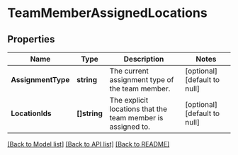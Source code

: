 # TeamMemberAssignedLocations

## Properties
Name | Type | Description | Notes
------------ | ------------- | ------------- | -------------
**AssignmentType** | **string** | The current assignment type of the team member. | [optional] [default to null]
**LocationIds** | **[]string** | The explicit locations that the team member is assigned to. | [optional] [default to null]

[[Back to Model list]](../README.md#documentation-for-models) [[Back to API list]](../README.md#documentation-for-api-endpoints) [[Back to README]](../README.md)

